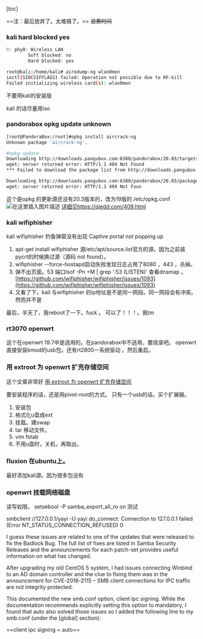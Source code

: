﻿[toc]

==注：最后放弃了。太难搞了。== ~~浪费时间~~ 

### kali hard blocked yes
```c
0: phy0: Wireless LAN
        Soft blocked: no
        Hard blocked: yes
```

```bash
root@kali:/home/kali# airodump-ng wlan0mon
ioctl(SIOCSIFFLAGS) failed: Operation not possible due to RF-kill
Failed initializing wireless card(s): wlan0mon
```
不要用kali的安装版

kali 的话尽量用iso

### pandorabox opkg update unknown

```bash
[root@PandoraBox:/root]#opkg install aircrack-ng
Unknown package 'aircrack-ng'.

```

```bash
#opkg update
Downloading http://downloads.pangubox.com:6380/pandorabox/20.03/targets/ralink/mt7621/packages/Packages.gz
wget: server returned error: HTTP/1.1 404 Not Found
*** Failed to download the package list from http://downloads.pangubox.com:6380/pandorabox/20.03/targets/ralink/mt7621/packages/Packages.gz

Downloading http://downloads.pangubox.com:6380/pandorabox/20.03/packages/mipsel_1004kc_dsp/base/Packages.gz
wget: server returned error: HTTP/1.1 404 Not Foun
```
这个是opkg 的更新源还没有20.3版本的，改为19版的
/etc/opkg.conf
![在这里插入图片描述](http://img.yayi.site/csdn/20210206110723165.png-watermaskStyle)
[详细见https://qiedd.com/409.html](https://qiedd.com/409.html)


### kali wifiphisher
kali wifiphisher 钓鱼弹窗没有出现  Captive portal not popping up

1. apt-get install wifiphisher 源/etc/apt/source.list官方的源。因为之前装pycrt的时候换过源（源码 not found）。
2. wifiphisher --force-hostapd启动失败发现日志占用了8080 ，443  ，杀掉。
3. 弹不出页面。53 端口lsof -Pn +M | grep ':53 (LISTEN)'  查看dnsmap 。 [https://github.com/wifiphisher/wifiphisher/issues/1093](https://github.com/wifiphisher/wifiphisher/issues/1093)
4. 又看了下，kail 与wifiphisher 的ip地址是不是同一网段。同一网段会有冲突。然而并不是

最后，半天了，我reboot了一下。fuck 。 可以了！！！。我tm

### rt3070 openwrt
这个在openwrt 19.7中是适用的。在pandorabox中不适用，要烧录吧。
openwrt 直接安装kmod的usb包，还有rt2800一系统驱动 。然后重启。

### 用 extroot 为 openwrt 扩充存储空间
这个文章非常好
[用 extroot 为 openwrt 扩充存储空间](https://www.solarck.com/openwrt-extroot.html)

要安装程序的话，还是用pivot-root的方式。
只有一个usb的话。买个扩展器。
1. 安装包
2. 格式化u盘成ext
3. 挂载。建swap 
4. tar 移动文件。
5. vim fstab 
6. 不用u盘时，关机，再取出。

### fluxion 在ubuntu上。
最好添加kali源。因为很多包没有

### openwrt 挂载网络磁盘

读写权限。
setsebool -P samba_export_all_ro on
测试

 smbclient //127.0.0.1/yayi -U yayi
do_connect: Connection to 127.0.0.1 failed (Error NT_STATUS_CONNECTION_REFUSED)
0

I guess these issues are related to one of the updates that were released to fix the Badlock Bug. The full list of fixes are listed in Samba Security Releases and the announcements for each patch-set provides useful information on what has changed.

After upgrading my old CentOS 5 system, I had issues connecting Winbind to an AD domain controller and the clue to fixing them was in the announcement for CVE-2016-2115 – SMB client connections for IPC traffic are not integrity protected.

This documented the new smb.conf option, client ipc signing. While the documentation recommends explicitly setting this option to mandatory, I found that auto also solved those issues so I added the following line to my smb.conf (under the [global] section):

==client ipc signing = auto==
